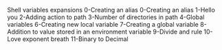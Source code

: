 Shell variables expansions
0-Creating an alias
0-Creating an alias
1-Hello you
2-Adding action to path
3-Number of directories in path
4-Global variables
6-Creating new local variable
7-Creating a global variable
8-Addition to value stored in an environment variable
9-Divide and rule
10-Love exponent breath
11-Binary to Decimal
